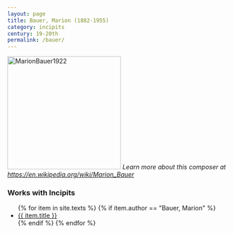 ```yaml
---
layout: page
title: Bauer, Marion (1882-1955)
category: incipits
century: 19-20th
permalink: /bauer/
---
```

<a title="Unknown authorUnknown author, Public domain, via Wikimedia Commons" href="https://commons.wikimedia.org/wiki/File:MarionBauer1922.jpg"><img width="256" alt="MarionBauer1922" src="https://upload.wikimedia.org/wikipedia/commons/thumb/1/1d/MarionBauer1922.jpg/256px-MarionBauer1922.jpg"></a>
*Learn more about this composer at <a href="https://en.wikipedia.org/wiki/Marion_Bauer" target="_blank">https://en.wikipedia.org/wiki/Marion_Bauer</a>*
<br/>

### Works with Incipits
<ul class="texts">
    {% for item in site.texts %}
      {% if item.author == "Bauer, Marion" %}
          <li class="text-title">
          <a href="{{ site.baseurl }}{{ item.url }}">
        {{ item.title }}
              </a>
    </li>
      {% endif %}
    {% endfor %}
</ul>
